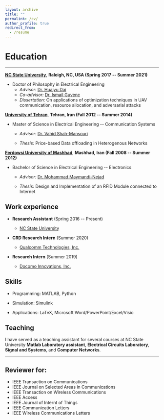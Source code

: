 ```yaml
---
layout: archive
title: ""
permalink: /cv/
author_profile: true
redirect_from:
  - /resume
---
```




# Education   
-----------
[**NC State University**](https://www.ncsu.edu/), **Raleigh, NC, USA (Spring 2017 -- Summer 2021)**

* Doctor of Philosophy in Electrical Engineering
    * _Advisor:_ [Dr. Huaiyu Dai](https://people.engr.ncsu.edu/hdai/)
    * _Co-advisor:_ [Dr. Ismail Guvenc](https://sites.google.com/site/iguvenc/)
    * _Dissertation:_ On applications of optimization techniques in UAV communication, resource allocation, and adversarial attacks




[**University of Tehran**](https://ut.ac.ir/en), **Tehran, Iran (Fall 2012 -- Summer 2014)**

* Master of Science in Electrical Engineering -- Communication Systems

    * _Advisor:_ [Dr. Vahid Shah-Mansouri](https://scholar.google.ca/citations?user=EbkCWiEAAAAJ&hl=en)

    * _Thesis:_ Price-based Data offloading in Heterogenous Networks

[**Ferdowsi University of Mashhad**](https://en.um.ac.ir/), **Mashhad, Iran (Fall 2008 -- Summer 2012)**

* Bachelor of Science in Electrical Engineering -- Electronics

    * _Advisor:_ [Dr. Mohammad Maymandi-Nejad](https://scholar.google.com/citations?user=8Jn21fsAAAAJ&hl=en)

    * _Thesis:_ Design and Implementation of an RFID Module connected to Internet


Work experience
-----------
* **Research Assistant** (Spring 2016 -- Present)
  * [NC State University](https://www.ncsu.edu/)

* **CRD Research Intern** (Summer 2020)
  * [Qualcomm Technologies, Inc.](https://www.qualcomm.com)
  
* **Research Intern** (Summer 2019)
  * [Docomo Innovations, Inc.](https://www.docomoinnovations.com/)
  
Skills
-----------
* Programming: MATLAB, Python

* Simulation: Simulink

* Applications: LaTeX, Microsoft Word/PowerPoint/Excel/Visio  


Teaching
-----------
I have served as a teaching assistant for several courses at NC State University   **Matlab Laboratory assistant**, **Electrical Circuits Laboratory**, **Signal and Systems**, and **Computer Networks**.


----
## Reviewer for:

- IEEE Transaction on Communications
- IEEE Journal on Selected Areas in Communications
- IEEE Transaction on Wireless Communications
- IEEE Access
- IEEE Journal of Internt of Things
- IEEE Communication Letters
- IEEE Wireless Communications Letters

